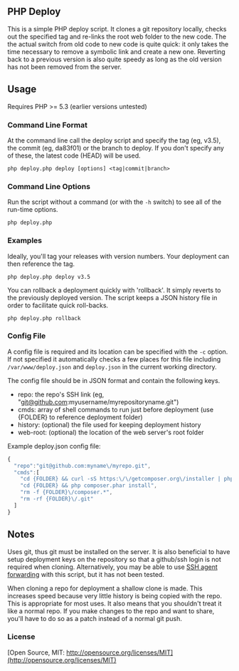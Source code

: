 ## PHP Deploy 
This is a simple PHP deploy script. It clones a git repository locally, checks out the specified tag and re-links the root web folder to the new code. The the actual switch from old code to new code is quite quick: it only takes the time necessary to remove a symbolic link and create a new one. Reverting back to a previous version is also quite speedy as long as the old version has not been removed from the server.

## Usage
Requires PHP >= 5.3 (earlier versions untested)

### Command Line Format
At the command line call the deploy script and specify the tag (eg, v3.5), the commit (eg, da83f01) or the branch to deploy. If you don't specify any of these, the latest code (HEAD) will be used.

`php deploy.php deploy [options] <tag|commit|branch>`

### Command Line Options
Run the script without a command (or with the `-h` switch) to see all of the run-time options.

`php deploy.php`

### Examples
Ideally, you'll tag your releases with version numbers. Your deployment can then reference the tag.

`php deploy.php deploy v3.5`

You can rollback a deployment quickly with 'rollback'. It simply reverts to the previously deployed version. The script keeps a JSON history file in order to facilitate quick roll-backs.

`php deploy.php rollback`

### Config File
A config file is required and its location can be specified with the `-c` option. If not specified it automatically checks a few places for this file including `/var/www/deploy.json` and `deploy.json` in the current working directory.

The config file should be in JSON format and contain the following keys.
- repo: the repo's SSH link (eg, "git@github.com:myusername/myrepositoryname.git")
- cmds: array of shell commands to run just before deployment (use {FOLDER} to reference deployment folder)
- history: (optional) the file used for keeping deployment history
- web-root: (optional) the location of the web server's root folder

Example deploy.json config file:
```js
{
  "repo":"git@github.com:myname\/myrepo.git",
  "cmds":[
    "cd {FOLDER} && curl -sS https:\/\/getcomposer.org\/installer | php",
    "cd {FOLDER} && php composer.phar install",
    "rm -f {FOLDER}\/composer.*",
    "rm -rf {FOLDER}\/.git"
  ]
}
```

## Notes
Uses git, thus git must be installed on the server. It is also beneficial to have setup deployment keys on the repository so that a github/ssh login is not required when cloning. Alternatively, you may be able to use [SSH agent forwarding](https://help.github.com/articles/using-ssh-agent-forwarding) with this script, but it has not been tested.

When cloning a repo for deployment a shallow clone is made. This increases speed because very little history is being copied with the repo. This is appropriate for most uses. It also means that you shouldn't treat it like a normal repo. If you make changes to the repo and want to share, you'll have to do so as a patch instead of a normal git push.

### License

[Open Source, MIT: http://opensource.org/licenses/MIT](http://opensource.org/licenses/MIT)
